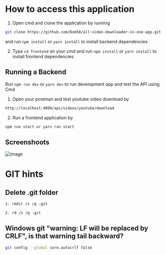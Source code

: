 # How to access this application
1. Open cmd and clone the application by running
```bash 
git clone https://github.com/Dom58/all-video-downloader-in-one-app.git
```
and run `npm install` or `yarn install` to install backend dependencies

2. Type `cd frontend` on your cmd and run `npm install` or `yarn install` to install frontend dependencies

## Running a Backend
Run `npm run dev` or `yarn dev` to run development app and test the API using Cmd
1. Open your postman and test youtube video download
by 
```bash 
http://localhost:4000/api/videos/youtube/download
```

2. Run a frontend application
by 
```bash 
npm run start or yarn run start
```

## Screenshoots
![image](https://github.com/Dom58/all-video-downloader-in-one-app/assets/33524053/b80231c7-6d36-46ab-b8ea-40af09d06ae9)


# GIT hints
## Delete .git folder
```bash
1. rmdir /s /q .git

2. rd /s /q .git
```

## Windows git "warning: LF will be replaced by CRLF", is that warning tail backward?
```bash 
git config --global core.autocrlf false
```
